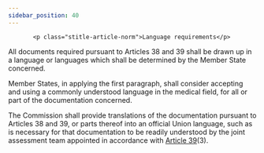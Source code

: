 ```yaml
---
sidebar_position: 40
---
```

           <p class="stitle-article-norm">Language requirements</p>
   <p class="norm">All documents required pursuant to Articles&nbsp;38 
and 39 shall be drawn up in a language or languages which shall be 
determined by the Member&nbsp;State concerned.</p>
   <p class="norm">Member&nbsp;States, in applying the first paragraph, 
shall consider accepting and using a commonly understood language in the
 medical field, for all or part of the documentation concerned.</p>
   <p class="norm">The Commission shall provide translations of the 
documentation pursuant to Articles&nbsp;38 and 39, or parts thereof into
 an official Union language, such as is necessary for that documentation
 to be readily understood by the joint assessment team appointed in 
accordance with <a href='../CHAPTER IV/Article 39 - Assessment of the application'> Article 39</a>(3).</p>
